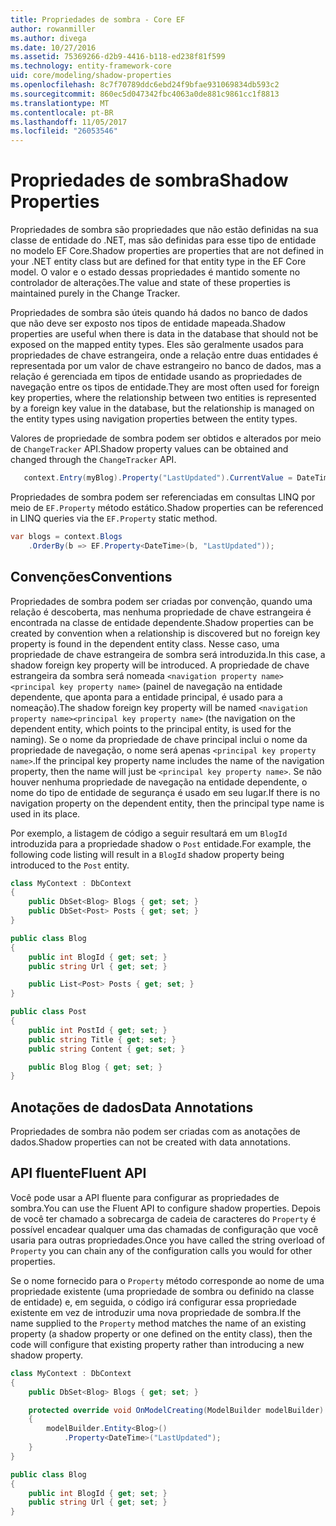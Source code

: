 ```yaml
---
title: Propriedades de sombra - Core EF
author: rowanmiller
ms.author: divega
ms.date: 10/27/2016
ms.assetid: 75369266-d2b9-4416-b118-ed238f81f599
ms.technology: entity-framework-core
uid: core/modeling/shadow-properties
ms.openlocfilehash: 8c7f70789ddc6ebd24f9bfae931069834db593c2
ms.sourcegitcommit: 860ec5d047342fbc4063a0de881c9861cc1f8813
ms.translationtype: MT
ms.contentlocale: pt-BR
ms.lasthandoff: 11/05/2017
ms.locfileid: "26053546"
---
```

# <a name="shadow-properties"></a><span data-ttu-id="c493b-102">Propriedades de sombra</span><span class="sxs-lookup"><span data-stu-id="c493b-102">Shadow Properties</span></span>

<span data-ttu-id="c493b-103">Propriedades de sombra são propriedades que não estão definidas na sua classe de entidade do .NET, mas são definidas para esse tipo de entidade no modelo EF Core.</span><span class="sxs-lookup"><span data-stu-id="c493b-103">Shadow properties are properties that are not defined in your .NET entity class but are defined for that entity type in the EF Core model.</span></span> <span data-ttu-id="c493b-104">O valor e o estado dessas propriedades é mantido somente no controlador de alterações.</span><span class="sxs-lookup"><span data-stu-id="c493b-104">The value and state of these properties is maintained purely in the Change Tracker.</span></span>

<span data-ttu-id="c493b-105">Propriedades de sombra são úteis quando há dados no banco de dados que não deve ser exposto nos tipos de entidade mapeada.</span><span class="sxs-lookup"><span data-stu-id="c493b-105">Shadow properties are useful when there is data in the database that should not be exposed on the mapped entity types.</span></span> <span data-ttu-id="c493b-106">Eles são geralmente usados para propriedades de chave estrangeira, onde a relação entre duas entidades é representada por um valor de chave estrangeiro no banco de dados, mas a relação é gerenciada em tipos de entidade usando as propriedades de navegação entre os tipos de entidade.</span><span class="sxs-lookup"><span data-stu-id="c493b-106">They are most often used for foreign key properties, where the relationship between two entities is represented by a foreign key value in the database, but the relationship is managed on the entity types using navigation properties between the entity types.</span></span>

<span data-ttu-id="c493b-107">Valores de propriedade de sombra podem ser obtidos e alterados por meio de `ChangeTracker` API.</span><span class="sxs-lookup"><span data-stu-id="c493b-107">Shadow property values can be obtained and changed through the `ChangeTracker` API.</span></span>

``` csharp
   context.Entry(myBlog).Property("LastUpdated").CurrentValue = DateTime.Now;
```

<span data-ttu-id="c493b-108">Propriedades de sombra podem ser referenciadas em consultas LINQ por meio de `EF.Property` método estático.</span><span class="sxs-lookup"><span data-stu-id="c493b-108">Shadow properties can be referenced in LINQ queries via the `EF.Property` static method.</span></span>

``` csharp
var blogs = context.Blogs
    .OrderBy(b => EF.Property<DateTime>(b, "LastUpdated"));
```

## <a name="conventions"></a><span data-ttu-id="c493b-109">Convenções</span><span class="sxs-lookup"><span data-stu-id="c493b-109">Conventions</span></span>

<span data-ttu-id="c493b-110">Propriedades de sombra podem ser criadas por convenção, quando uma relação é descoberta, mas nenhuma propriedade de chave estrangeira é encontrada na classe de entidade dependente.</span><span class="sxs-lookup"><span data-stu-id="c493b-110">Shadow properties can be created by convention when a relationship is discovered but no foreign key property is found in the dependent entity class.</span></span> <span data-ttu-id="c493b-111">Nesse caso, uma propriedade de chave estrangeira de sombra será introduzida.</span><span class="sxs-lookup"><span data-stu-id="c493b-111">In this case, a shadow foreign key property will be introduced.</span></span> <span data-ttu-id="c493b-112">A propriedade de chave estrangeira da sombra será nomeada `<navigation property name><principal key property name>` (painel de navegação na entidade dependente, que aponta para a entidade principal, é usado para a nomeação).</span><span class="sxs-lookup"><span data-stu-id="c493b-112">The shadow foreign key property will be named `<navigation property name><principal key property name>` (the navigation on the dependent entity, which points to the principal entity, is used for the naming).</span></span> <span data-ttu-id="c493b-113">Se o nome da propriedade de chave principal inclui o nome da propriedade de navegação, o nome será apenas `<principal key property name>`.</span><span class="sxs-lookup"><span data-stu-id="c493b-113">If the principal key property name includes the name of the navigation property, then the name will just be `<principal key property name>`.</span></span> <span data-ttu-id="c493b-114">Se não houver nenhuma propriedade de navegação na entidade dependente, o nome do tipo de entidade de segurança é usado em seu lugar.</span><span class="sxs-lookup"><span data-stu-id="c493b-114">If there is no navigation property on the dependent entity, then the principal type name is used in its place.</span></span>

<span data-ttu-id="c493b-115">Por exemplo, a listagem de código a seguir resultará em um `BlogId` introduzida para a propriedade shadow o `Post` entidade.</span><span class="sxs-lookup"><span data-stu-id="c493b-115">For example, the following code listing will result in a `BlogId` shadow property being introduced to the `Post` entity.</span></span>

<!-- [!code-csharp[Main](samples/core/Modeling/Conventions/Samples/ShadowForeignKey.cs)] -->
``` csharp
class MyContext : DbContext
{
    public DbSet<Blog> Blogs { get; set; }
    public DbSet<Post> Posts { get; set; }
}

public class Blog
{
    public int BlogId { get; set; }
    public string Url { get; set; }

    public List<Post> Posts { get; set; }
}

public class Post
{
    public int PostId { get; set; }
    public string Title { get; set; }
    public string Content { get; set; }

    public Blog Blog { get; set; }
}
```

## <a name="data-annotations"></a><span data-ttu-id="c493b-116">Anotações de dados</span><span class="sxs-lookup"><span data-stu-id="c493b-116">Data Annotations</span></span>

<span data-ttu-id="c493b-117">Propriedades de sombra não podem ser criadas com as anotações de dados.</span><span class="sxs-lookup"><span data-stu-id="c493b-117">Shadow properties can not be created with data annotations.</span></span>

## <a name="fluent-api"></a><span data-ttu-id="c493b-118">API fluente</span><span class="sxs-lookup"><span data-stu-id="c493b-118">Fluent API</span></span>

<span data-ttu-id="c493b-119">Você pode usar a API fluente para configurar as propriedades de sombra.</span><span class="sxs-lookup"><span data-stu-id="c493b-119">You can use the Fluent API to configure shadow properties.</span></span> <span data-ttu-id="c493b-120">Depois de você ter chamado a sobrecarga de cadeia de caracteres do `Property` é possível encadear qualquer uma das chamadas de configuração que você usaria para outras propriedades.</span><span class="sxs-lookup"><span data-stu-id="c493b-120">Once you have called the string overload of `Property` you can chain any of the configuration calls you would for other properties.</span></span>

<span data-ttu-id="c493b-121">Se o nome fornecido para o `Property` método corresponde ao nome de uma propriedade existente (uma propriedade de sombra ou definido na classe de entidade) e, em seguida, o código irá configurar essa propriedade existente em vez de introduzir uma nova propriedade de sombra.</span><span class="sxs-lookup"><span data-stu-id="c493b-121">If the name supplied to the `Property` method matches the name of an existing property (a shadow property or one defined on the entity class), then the code will configure that existing property rather than introducing a new shadow property.</span></span>

<!-- [!code-csharp[Main](samples/core/Modeling/FluentAPI/Samples/ShadowProperty.cs?highlight=7,8)] -->
``` csharp
class MyContext : DbContext
{
    public DbSet<Blog> Blogs { get; set; }

    protected override void OnModelCreating(ModelBuilder modelBuilder)
    {
        modelBuilder.Entity<Blog>()
            .Property<DateTime>("LastUpdated");
    }
}

public class Blog
{
    public int BlogId { get; set; }
    public string Url { get; set; }
}
```
